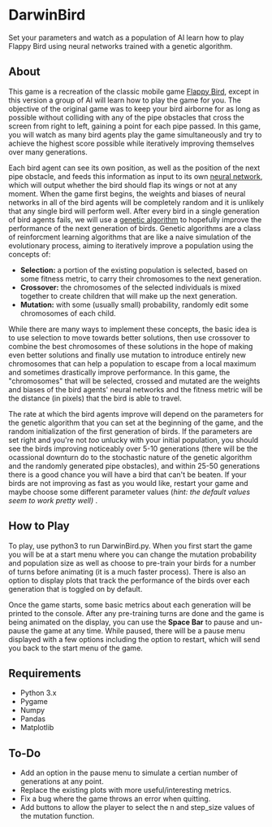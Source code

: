 # DarwinBird

Set your parameters and watch as a population of AI learn how to play Flappy Bird using neural networks trained with a genetic algorithm.

## About

This game is a recreation of the classic mobile game [Flappy Bird](https://flappybird.io/), except in this version a group of AI will learn how to play the game for you. The objective of the original game was to keep your bird airborne for as long as possible without colliding with any of the pipe obstacles that cross the screen from right to left, gaining a point for each pipe passed. In this game, you will watch as many bird agents play the game simultaneously and try to achieve the highest score possible while iteratively improving themselves over many generations.

Each bird agent can see its own position, as well as the position of the next pipe obstacle, and feeds this information as input to its own [neural network](https://en.wikipedia.org/wiki/Artificial_neural_network), which will output whether the bird should flap its wings or not at any moment. When the game first begins, the weights and biases of neural networks in all of the bird agents will be completely random and it is unlikely that any single bird will perform well. After every bird in a single generation of bird agents fails, we will use a [genetic algorithm](https://en.wikipedia.org/wiki/Genetic_algorithm) to hopefully improve the performance of the next generation of birds. Genetic algorithms are a class of reinforcment learning algorithms that are like a naive simulation of the evolutionary process, aiming to iteratively improve a population using the concepts of:

  * **Selection:** a portion of the existing population is selected, based on some fitness metric, to carry their chromosomes to the next generation.
  * **Crossover:** the chromosomes of the selected individuals is mixed together to create children that will make up the next generation.
  * **Mutation:** with some (usually small) probability, randomly edit some chromosomes of each child.

While there are many ways to implement these concepts, the basic idea is to use selection to move towards better solutions, then use crossover to combine the best chromosomes of these solutions in the hope of making even better solutions and finally use mutation to introduce entirely new chromosomes that can help a population to escape from a local maximum and sometimes drastically improve performance. In this game, the "chromosomes" that will be selected, crossed and mutated are the weights and biases of the bird agents' neural networks and the fitness metric will be the distance (in pixels) that the bird is able to travel.

The rate at which the bird agents improve will depend on the parameters for the genetic algorithm that you can set at the beginning of the game, and the random initialization of the first generation of birds. If the parameters are set right and you're not *too* unlucky with your initial population, you should see the birds improving noticeably over 5-10 generations (there will be the ocassional downturn do to the stochastic nature of the genetic algorithm and the randomly generated pipe obstacles), and within 25-50 generations there is a good chance you will have a bird that can't be beaten. If your birds are not improving as fast as you would like, restart your game and maybe choose some different parameter values (*hint: the default values seem to work pretty well)* .


## How to Play

To play, use python3 to run DarwinBird.py. When you first start the game you will be at a start menu where you can change the mutation probability and population size as well as choose to pre-train your birds for a number of turns before animating (it is a much faster process). There is also an option to display plots that track the performance of the birds over each generation that is toggled on by default.

Once the game starts, some basic metrics about each generation will be printed to the console. After any pre-training turns are done and the game is being animated on the display, you can use the **Space Bar** to pause and un-pause the game at any time. While paused, there will be a pause menu displayed with a few options including the option to restart, which will send you back to the start menu of the game.

## Requirements

* Python 3.x
* Pygame
* Numpy
* Pandas
* Matplotlib
## To-Do

* Add an option in the pause menu to simulate a certian number of generations at any point.
* Replace the existing plots with more useful/interesting metrics.
* Fix a bug where the game throws an error when quitting.
* Add buttons to allow the player to select the n and step_size values of the mutation function.
